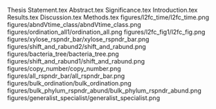 Thesis Statement.tex
Abstract.tex
Significance.tex
Introduction.tex
Results.tex
Discussion.tex
Methods.tex
figures/l2fc_time/l2fc_time.png
figures/abndVtime_class/abndVtime_class.png
figures/ordination_all1/ordination_all.png
figures/l2fc_fig1/l2fc_fig.png
figures/xylose_rspndr_bar/xylose_rspndr_bar.png
figures/shift_and_rabund2/shift_and_rabund.png
figures/bacteria_tree/bacteria_tree.png
figures/shift_and_rabund1/shift_and_rabund.png
figures/copy_number/copy_number.png
figures/all_rspndr_bar/all_rspndr_bar.png
figures/bulk_ordination/bulk_ordination.png
figures/bulk_phylum_rspndr_abund/bulk_phylum_rspndr_abund.png
figures/generalist_specialist/generalist_specialist.png
